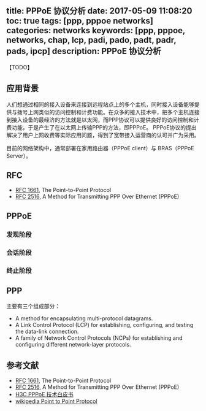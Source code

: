 title: PPPoE 协议分析
date: 2017-05-09 11:08:20
toc: true
tags: [ppp, pppoe networks]
categories: networks
keywords: [ppp, pppoe, networks, chap, lcp, padi, pado, padt, padr, pads, ipcp]
description: PPPoE 协议分析
---

【TODO】

## 应用背景
人们想通过相同的接入设备来连接到远程站点上的多个主机，同时接入设备能够提供与拨号上网类似的访问控制和计费功能。在众多的接入技术中，把多个主机连接到接入设备的最经济的方法就是以太网，而PPP协议可以提供良好的访问控制和计费功能，于是产生了在以太网上传输PPP的方法，即PPPoE。
PPPoE协议的提出解决了用户上网收费等实际应用问题，得到了宽带接入运营商的认可并广为采用。

目前的网络架构中，通常部署在家用路由器（PPPoE client）与 BRAS（PPPoE Server）。

## RFC

* [RFC 1661](https://tools.ietf.org/html/rfc1661), The Point-to-Point Protocol
* [RFC 2516](https://tools.ietf.org/html/rfc2516), A Method for Transmitting PPP Over Ethernet (PPPoE)

## PPPoE

### 发现阶段
### 会话阶段
### 终止阶段

## PPP

主要有三个组成部分：

* A method for encapsulating multi-protocol datagrams.
* A Link Control Protocol (LCP) for establishing, configuring, and testing the data-link connection.
* A family of Network Control Protocols (NCPs) for establishing and configuring different network-layer protocols.

## 参考文献

* [RFC 1661](https://tools.ietf.org/html/rfc1661), The Point-to-Point Protocol
* [RFC 2516](https://tools.ietf.org/html/rfc2516), A Method for Transmitting PPP Over Ethernet (PPPoE)
* [H3C PPPoE 技术白皮书](http://www.h3c.com.hk/Products___Technology/Technology/WAN/Technology_White_Paper/200911/654415_57_0.htm)
* [wikipedia Point to Point Protocol](https://en.wikipedia.org/wiki/Point-to-Point_Protocol)
